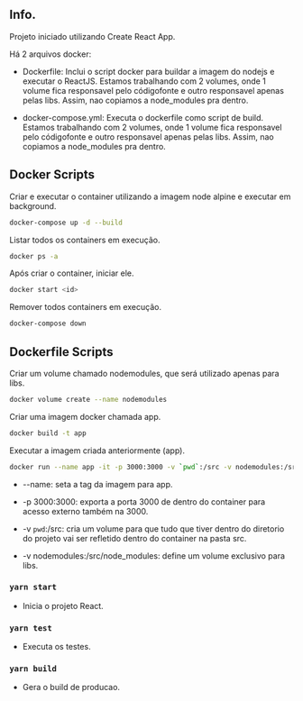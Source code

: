 ## Info.

Projeto iniciado utilizando Create React App.

Há 2 arquivos docker:

- Dockerfile: Inclui o script docker para buildar a imagem do nodejs e executar o ReactJS.
Estamos trabalhando com 2 volumes, onde 1 volume fica responsavel pelo códigofonte e outro responsavel apenas pelas libs. Assim, nao copiamos a node_modules pra dentro.

- docker-compose.yml: Executa o dockerfile como script de build.
Estamos trabalhando com 2 volumes, onde 1 volume fica responsavel pelo códigofonte e outro responsavel apenas pelas libs. Assim, nao copiamos a node_modules pra dentro.

## Docker Scripts 
Criar e executar o container utilizando a imagem node alpine e executar em background.
```sh 
docker-compose up -d --build
```

Listar todos os containers em execução.
```sh 
docker ps -a
```

Após criar o container, iniciar ele.
```sh 
docker start <id>
```

Remover todos containers em execução.
```sh
docker-compose down
```

## Dockerfile Scripts

Criar um volume chamado nodemodules, que será utilizado apenas para libs.
```sh 
docker volume create --name nodemodules
```

Criar uma imagem docker chamada app.
```sh
docker build -t app
```

Executar a imagem criada anteriormente (app).
```sh 
docker run --name app -it -p 3000:3000 -v `pwd`:/src -v nodemodules:/src/node_modules app
```
- --name: seta a tag da imagem para app.

- -p 3000:3000: exporta a porta 3000 de dentro do container para acesso externo também na 3000.

- -v `pwd`:/src: cria um volume para que tudo que tiver dentro do diretorio do projeto vai ser refletido dentro do container na pasta src.

- -v nodemodules:/src/node_modules: define um volume exclusivo para libs.

### `yarn start`

- Inicia o projeto React.

### `yarn test`

- Executa os testes.

### `yarn build`

- Gera o build de producao.